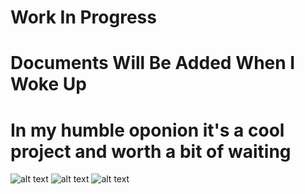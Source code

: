 # Work In Progress

# Documents Will Be Added When I Woke Up

# In my humble oponion it's a cool project and worth a bit of waiting

![alt text](https://ibb.co/Y0cWJY2)
![alt text](https://ibb.co/xJtNCsw)
![alt text](https://ibb.co/6WcmHFj)
